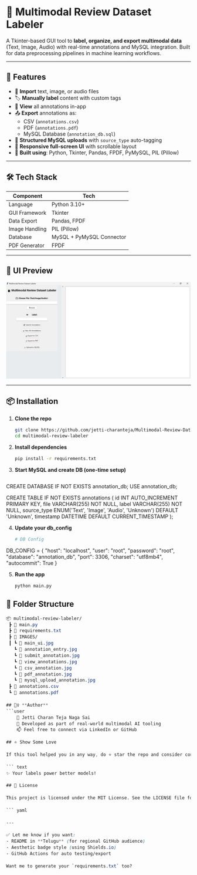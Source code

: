 # 🎯 Multimodal Review Dataset Labeler

A Tkinter-based GUI tool to **label, organize, and export multimodal data** (Text, Image, Audio) with real-time annotations and MySQL integration. Built for data preprocessing pipelines in machine learning workflows.

---

## 🚀 Features

- 📂 **Import** text, image, or audio files
- 🏷️ **Manually label** content with custom tags
- 🧾 **View** all annotations in-app
- 📤 **Export** annotations as:
  - CSV (`annotations.csv`)
  - PDF (`annotations.pdf`)
  - MySQL Database (`annotation_db.sql`)
- 💾 **Structured MySQL uploads** with `source_type` auto-tagging
- 🎨 **Responsive full-screen UI** with scrollable layout
- 🧠 **Built using**: Python, Tkinter, Pandas, FPDF, PyMySQL, PIL (Pillow)

---

## 🛠️ Tech Stack

| Component        | Tech                            |
|------------------|----------------------------------|
| Language         | Python 3.10+                    |
| GUI Framework    | Tkinter                         |
| Data Export      | Pandas, FPDF                    |
| Image Handling   | PIL (Pillow)                    |
| Database         | MySQL + PyMySQL Connector       |
| PDF Generator    | FPDF                            |

---

## 📸 UI Preview

![Multimodal Review Dataset Labeler UI](IMAGES/1.jpg)

---

## 📦 Installation

1. **Clone the repo**
   ```bash
   git clone https://github.com/jetti-charanteja/Multimodal-Review-Dataset-Labeler.git
   cd multimodal-review-labeler
2. **Install dependencies**
   ```bash
   pip install -r requirements.txt
3. **Start MySQL and create DB (one-time setup)**
   ```sql
CREATE DATABASE IF NOT EXISTS annotation_db;
USE annotation_db;

CREATE TABLE IF NOT EXISTS annotations (
    id INT AUTO_INCREMENT PRIMARY KEY,
    file VARCHAR(255) NOT NULL,
    label VARCHAR(255) NOT NULL,
    source_type ENUM('Text', 'Image', 'Audio', 'Unknown') DEFAULT 'Unknown',
    timestamp DATETIME DEFAULT CURRENT_TIMESTAMP
);

4. **Update your db_config**
   ```bash
   # DB Config
DB_CONFIG = {
    "host": "localhost",
    "user": "root",
    "password": "root",
    "database": "annotation_db",
    "port": 3306,
    "charset": "utf8mb4",
    "autocommit": True
} 

5. **Run the app**
   ```bash
   python main.py

## 📁 Folder Structure

```css
📦 multimodal-review-labeler/
 ┣ 📜 main.py
 ┣ 📜 requirements.txt
 ┣ 📁 IMAGES/
 ┃ ┗ 📸 main_ui.jpg
   ┗ 📸 annotation_entry.jpg
   ┗ 📸 submit_annotation.jpg
   ┗ 📸 view_annotations.jpg
   ┗ 📸 csv_annotation.jpg
   ┗ 📸 pdf_annotation.jpg
   ┗ 📸 mysql_upload_annotation.jpg
 ┣ 📄 annotations.csv
 ┗ 📄 annotations.pdf

## 🙋‍♀️ **Author**
```user
    👤 Jetti Charan Teja Naga Sai
    💼 Developed as part of real-world multimodal AI tooling
    📫 Feel free to connect via LinkedIn or GitHub

## ⭐️ Show Some Love

If this tool helped you in any way, do ⭐️ star the repo and consider contributing!

``` text
✨ Your labels power better models!

## 📄 License

This project is licensed under the MIT License. See the LICENSE file for details.

``` yaml

---

✅ Let me know if you want:
- README in **Telugu** (for regional GitHub audience)
- Aesthetic badge style (using Shields.io)
- GitHub Actions for auto testing/export

Want me to generate your `requirements.txt` too?

